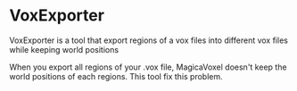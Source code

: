 # VoxExporter
VoxExporter is a tool that export regions of a vox files into different vox files while keeping world positions

When you export all regions of your .vox file, MagicaVoxel doesn't keep the world positions of each regions. This tool fix this problem. 

